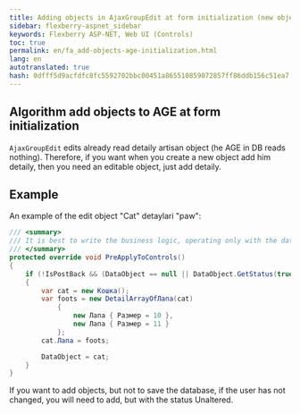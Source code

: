 ```yaml
--- 
title: Adding objects in AjaxGroupEdit at form initialization (new object) 
sidebar: flexberry-aspnet_sidebar 
keywords: Flexberry ASP-NET, Web UI (Controls) 
toc: true 
permalink: en/fa_add-objects-age-initialization.html 
lang: en 
autotranslated: true 
hash: 0dfff5d9acfdfc8fc5592702bbc00451a865510859072857ff86ddb156c51ea7 
--- 
```


## Algorithm add objects to AGE at form initialization 

`AjaxGroupEdit` edits already read detaily artisan object (he AGE in DB reads nothing). Therefore, if you want when you create a new object add him detaily, then you need an editable object, just add detaily. 

## Example 

An example of the edit object "Cat" detaylari "paw": 

```csharp
/// <summary> 
/// It is best to write the business logic, operating only with the data object 
/// </summary> 
protected override void PreApplyToControls()
{
    if (!IsPostBack && (DataObject == null || DataObject.GetStatus(true) == ObjectStatus.Created))
    {
        var cat = new Кошка();
        var foots = new DetailArrayOfЛапа(cat)
            {
                new Лапа { Размер = 10 }, 
                new Лапа { Размер = 11 }
            };
        cat.Лапа = foots;

        DataObject = cat;
    }
}
``` 

If you want to add objects, but not to save the database, if the user has not changed, you will need to add, but with the status Unaltered. 




